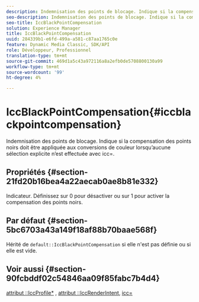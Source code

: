 ```yaml
---
description: Indemnisation des points de blocage. Indique si la compensation des points noirs doit être appliquée aux conversions de couleur lorsqu’aucune sélection explicite n’est effectuée avec icc=.
seo-description: Indemnisation des points de blocage. Indique si la compensation des points noirs doit être appliquée aux conversions de couleur lorsqu’aucune sélection explicite n’est effectuée avec icc=.
seo-title: IccBlackPointCompensation
solution: Experience Manager
title: IccBlackPointCompensation
uuid: 284339b1-e6fd-499a-a581-c87aa1765c0e
feature: Dynamic Media Classic, SDK/API
role: Développeur, Professionnel
translation-type: tm+mt
source-git-commit: 469d1a5c43a972116a8a2efb0de5708800130a99
workflow-type: tm+mt
source-wordcount: '99'
ht-degree: 4%

---
```



# IccBlackPointCompensation{#iccblackpointcompensation}

Indemnisation des points de blocage. Indique si la compensation des points noirs doit être appliquée aux conversions de couleur lorsqu’aucune sélection explicite n’est effectuée avec icc=.

## Propriétés {#section-21fd20b16bea4a22aecab0ae8b81e332}

Indicateur. Définissez sur 0 pour désactiver ou sur 1 pour activer la compensation des points noirs.

## Par défaut {#section-5bc6703a43a149f18af88b70baae568f}

Hérité de `default::IccBlackPointCompensation` si elle n&#39;est pas définie ou si elle est vide.

## Voir aussi {#section-90fcbddf02c54846aa09f85fabc7b4d4}

[attribut ::IccProfile*](../../../../../ir-api/material-cat/image-rendering-api-ref/c-ir-material-catalog/c-ir-attributes-reference/r-ir-iccprofilergb.md#reference-cdaad25b155646ffa382d722fd324b30) ,  [attribut ::IccRenderIntent](../../../../../ir-api/material-cat/image-rendering-api-ref/c-ir-material-catalog/c-ir-attributes-reference/r-ir-iccrenderintent.md#reference-3b80b7a4c25545a593c5076f318b5c40),  [icc=](../../../../../ir-api/http-protocol/image-rendering-api-ref/c-ir-http-protocol-ref/c-ir-http-protocol-command-reference/r-ir-icc.md#reference-86a2fff3cef24982ad2063d977a16e06)
